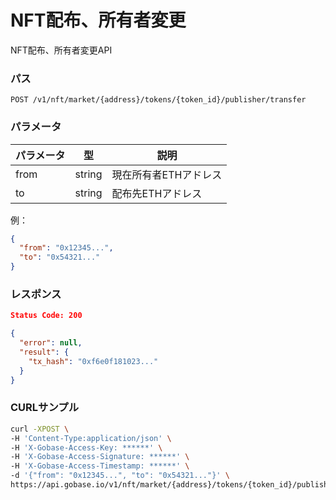 # NFT配布、所有者変更

NFT配布、所有者変更API

### パス
```
POST /v1/nft/market/{address}/tokens/{token_id}/publisher/transfer
```

### パラメータ

|  パラメータ    |  型              | 説明                                  |
| ------------ | ---------------- | ------------------------------------- |
|  from        |  string          | 現在所有者ETHアドレス                    |
|  to          |  string          | 配布先ETHアドレス                       |

例：
```json
{
  "from": "0x12345...",
  "to": "0x54321..."
}
```

### レスポンス
```json
Status Code: 200

{
  "error": null,
  "result": {
    "tx_hash": "0xf6e0f181023..."
  }
}
```

### CURLサンプル
```bash
curl -XPOST \
-H 'Content-Type:application/json' \
-H 'X-Gobase-Access-Key: ******' \
-H 'X-Gobase-Access-Signature: ******' \
-H 'X-Gobase-Access-Timestamp: ******' \
-d '{"from": "0x12345...", "to": "0x54321..."}' \
https://api.gobase.io/v1/nft/market/{address}/tokens/{token_id}/publisher/transfer
```
